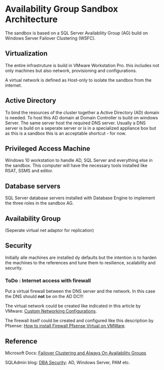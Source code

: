 # Availability Group Sandbox Architecture

The sandbox is based on a SQL Server Availability Group (AG) build on Windows Server Failover Clustering (WSFC).

## Virtualization

The entire infrastruture is build in VMware Workstation Pro. this includes not only machines but also network, provisioning and configurations.

A virtual network is defined as Host-only to isolate the sandbox from the internet.

## Active Directory

To bind the resources of the cluster together a Active Directory (AD) domain is needed. To host this AD domain at Domain Controller is build on windows Server. The same server host the required DNS server. Usually a DNS server is build on a seperate server or is in a specialized appliance box but as this is a sandbox this is an acceptable shortcut - for now.

## Privileged Access Machine

Windows 10 workstation to handle AD, SQL Server and everything else in the sandbox. This computer will have the necessary tools installed like RSAT, SSMS and editor.

## Database servers

SQL Server database servers installed with Database Engine to implement the three roles in the sandbox AG.

## Availability Group

(Seperate virtual net adaptor for replication)

## Security

Initially alle machines are installed dy defaults but the intention is to harden the machines to the references and tune them to resilience, scalability and security.

### ToDo : Internet access with firewall

Put a virtual firewall between the DNS server and the network. In this case the DNS should **not** be on the AD DC!!!

The virtual network could be created like indicated in this article by VMware: [Custom Networking Configurations](https://www.vmware.com/support/ws55/doc/ws_net_configurations_custom.html).

The firewall itself could be created and configured like this description by Pfsense: [How to install Firewall Pfsense Virtual on VMWare](https://techbast.com/2019/05/pfsense-how-to-install-firewall-pfsense-virtual-on-vmware.html). 

## Reference

Microsoft Docs: [Failover Clustering and Always On Availability Groups](https://docs.microsoft.com/en-us/sql/database-engine/availability-groups/windows/failover-clustering-and-always-on-availability-groups-sql-server)

SQLAdmin blog: [DBA Security](https://sqladm.blogspot.com/p/database-security.html): AD, Windows Server, PAM etc.
